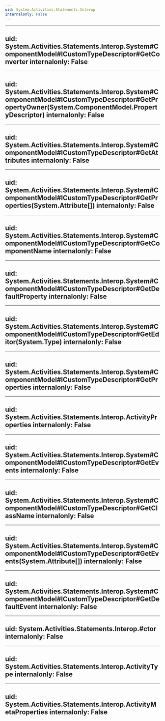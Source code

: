 ```yaml
---
uid: System.Activities.Statements.Interop
internalonly: False
---
```


---
uid: System.Activities.Statements.Interop.System#ComponentModel#ICustomTypeDescriptor#GetConverter
internalonly: False
---

---
uid: System.Activities.Statements.Interop.System#ComponentModel#ICustomTypeDescriptor#GetPropertyOwner(System.ComponentModel.PropertyDescriptor)
internalonly: False
---

---
uid: System.Activities.Statements.Interop.System#ComponentModel#ICustomTypeDescriptor#GetAttributes
internalonly: False
---

---
uid: System.Activities.Statements.Interop.System#ComponentModel#ICustomTypeDescriptor#GetProperties(System.Attribute[])
internalonly: False
---

---
uid: System.Activities.Statements.Interop.System#ComponentModel#ICustomTypeDescriptor#GetComponentName
internalonly: False
---

---
uid: System.Activities.Statements.Interop.System#ComponentModel#ICustomTypeDescriptor#GetDefaultProperty
internalonly: False
---

---
uid: System.Activities.Statements.Interop.System#ComponentModel#ICustomTypeDescriptor#GetEditor(System.Type)
internalonly: False
---

---
uid: System.Activities.Statements.Interop.System#ComponentModel#ICustomTypeDescriptor#GetProperties
internalonly: False
---

---
uid: System.Activities.Statements.Interop.ActivityProperties
internalonly: False
---

---
uid: System.Activities.Statements.Interop.System#ComponentModel#ICustomTypeDescriptor#GetEvents
internalonly: False
---

---
uid: System.Activities.Statements.Interop.System#ComponentModel#ICustomTypeDescriptor#GetClassName
internalonly: False
---

---
uid: System.Activities.Statements.Interop.System#ComponentModel#ICustomTypeDescriptor#GetEvents(System.Attribute[])
internalonly: False
---

---
uid: System.Activities.Statements.Interop.System#ComponentModel#ICustomTypeDescriptor#GetDefaultEvent
internalonly: False
---

---
uid: System.Activities.Statements.Interop.#ctor
internalonly: False
---

---
uid: System.Activities.Statements.Interop.ActivityType
internalonly: False
---

---
uid: System.Activities.Statements.Interop.ActivityMetaProperties
internalonly: False
---
